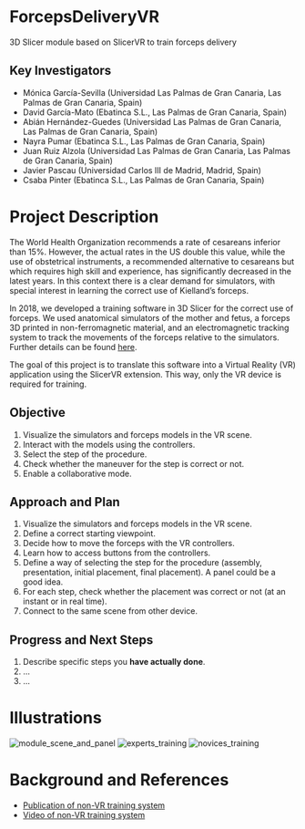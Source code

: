 # ForcepsDeliveryVR
3D Slicer module based on SlicerVR to train forceps delivery

## Key Investigators

- Mónica García-Sevilla (Universidad Las Palmas de Gran Canaria, Las Palmas de Gran Canaria, Spain)
- David García-Mato (Ebatinca S.L., Las Palmas de Gran Canaria, Spain)
- Abián Hernández-Guedes (Universidad Las Palmas de Gran Canaria, Las Palmas de Gran Canaria, Spain)
- Nayra Pumar (Ebatinca S.L., Las Palmas de Gran Canaria, Spain)
- Juan Ruiz Alzola (Universidad Las Palmas de Gran Canaria, Las Palmas de Gran Canaria, Spain)
- Javier Pascau (Universidad Carlos III de Madrid, Madrid, Spain)
- Csaba Pinter (Ebatinca S.L., Las Palmas de Gran Canaria, Spain)

# Project Description

The World Health Organization recommends a rate of cesareans inferior than 15%. 
However, the actual rates in the US double this value, while the use of obstetrical instruments,
a recommended alternative to cesareans but which requires high skill and experience, has significantly decreased in the latest years. 
In this context there is a clear demand for simulators, with special interest in learning the correct use of Kielland’s forceps.

In 2018, we developed a training software in 3D Slicer for the correct use of forceps.
We used anatomical simulators of the mother and fetus, a forceps 3D printed in non-ferromagnetic material, and an electromagnetic tracking system to track the movements of the forceps relative to the simulators.
Further details can be found [here](https://link.springer.com/chapter/10.1007%2F978-3-030-01201-4_9).

The goal of this project is to translate this software into a Virtual Reality (VR) application using the SlicerVR extension. This way, only the VR device is required for training.

## Objective

<!-- Describe here WHAT you would like to achieve (what you will have as end result). -->
1. Visualize the simulators and forceps models in the VR scene.
2. Interact with the models using the controllers.
3. Select the step of the procedure.
4. Check whether the maneuver for the step is correct or not.
5. Enable a collaborative mode.


## Approach and Plan

<!-- Describe here HOW you would like to achieve the objectives stated above. -->

1. Visualize the simulators and forceps models in the VR scene.
2. Define a correct starting viewpoint.
3. Decide how to move the forceps with the VR controllers.
4. Learn how to access buttons from the controllers.
5. Define a way of selecting the step for the procedure (assembly, presentation, initial placement, final placement). A panel could be a good idea.
6. For each step, check whether the placement was correct or not (at an instant or in real time).
7. Connect to the same scene from other device.

## Progress and Next Steps

<!-- Update this section as you make progress, describing of what you have ACTUALLY DONE. If there are specific steps that you could not complete then you can describe them here, too. -->

1. Describe specific steps you **have actually done**.
1. ...
1. ...

# Illustrations

<!-- Add pictures and links to videos that demonstrate what has been accomplished.
![Description of picture](Example2.jpg)
![Some more images](Example2.jpg)
-->

![module_scene_and_panel](https://user-images.githubusercontent.com/17642986/123103298-c34aad00-d42d-11eb-925a-15dd4b7bc4f0.png)
![experts_training](https://user-images.githubusercontent.com/17642986/123102863-6222d980-d42d-11eb-9292-e8731f1d4271.jpg)
![novices_training](https://user-images.githubusercontent.com/17642986/123102867-62bb7000-d42d-11eb-9f8b-f53d87b1000f.jpg)


# Background and References

<!-- If you developed any software, include link to the source code repository. If possible, also add links to sample data, and to any relevant publications. -->
* [Publication of non-VR training system](https://link.springer.com/chapter/10.1007%2F978-3-030-01201-4_9)
* [Video of non-VR training system](https://www.youtube.com/watch?v=EEasWbH1jZI)


